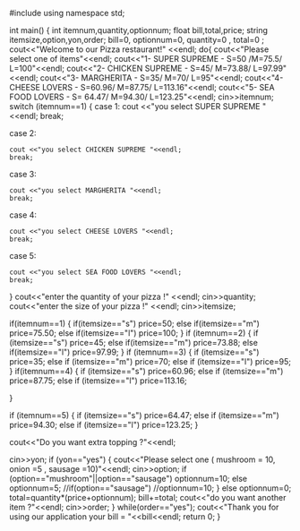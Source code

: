 #include <iostream>
using namespace std;

int main()
{
     int itemnum,quantity,optionnum;
    float bill,total,price;
    string itemsize,option,yon,order;
    bill=0, optionnum=0, quantity=0 , total=0 ;
cout<<"Welcome to our Pizza restaurant!" <<endl;
do{
cout<<"Please select one of items"<<endl;
cout<<"1- SUPER SUPREME - S=50 /M=75.5/ L=100"<<endl;
cout<<"2- CHICKEN SUPREME - S=45/ M=73.88/ L=97.99"<<endl;
cout<<"3- MARGHERITA - S=35/ M=70/ L=95"<<endl;
cout<<"4- CHEESE LOVERS - S=60.96/ M=87.75/ L=113.16"<<endl;
cout<<"5- SEA FOOD LOVERS - S= 64.47/ M=94.30/ L=123.25"<<endl;
cin>>itemnum;
 switch (itemnum==1)
{
 case 1:
        cout <<"you select SUPER SUPREME "<<endl;
        break;

case 2:

    cout <<"you select CHICKEN SUPREME "<<endl;
    break;

case 3:

    cout <<"you select MARGHERITA "<<endl;
    break;

case 4:

    cout <<"you select CHEESE LOVERS "<<endl;
    break;

case 5:

    cout <<"you select SEA FOOD LOVERS "<<endl;
    break;
}
cout<<"enter the quantity of your pizza !" <<endl;
cin>>quantity;
cout<<"enter the size of your pizza !" <<endl;
cin>>itemsize;

if(itemnum==1)
{
    if(itemsize=="s")
        price=50;
    else if(itemsize=="m")
        price=75.50;
    else if(itemsize=="l")
        price=100;
}
if (itemnum==2)
{
    if (itemsize=="s")
        price=45;
    else if(itemsize=="m")
        price=73.88;
    else  if(itemsize=="l")
        price=97.99;
}
if (itemnum==3)
{
    if (itemsize=="s")
        price=35;
    else if (itemsize=="m")
        price=70;
    else if (itemsize=="l")
        price=95;
}
if(itemnum==4)
{
    if (itemsize=="s")
        price=60.96;
    else if (itemsize=="m")
        price=87.75;
    else if (itemsize=="l")
        price=113.16;

}

if (itemnum==5)
{
    if (itemsize=="s")
        price=64.47;
    else if (itemsize=="m")
        price=94.30;
    else if (itemsize=="l")
        price=123.25;
}

cout<<"Do you want extra topping ?"<<endl;

cin>>yon;
if (yon=="yes")
{
    cout<<"Please select one ( mushroom = 10, onion =5 , sausage =10)"<<endl;
    cin>>option;
    if (option=="mushroom"||option=="sausage")
        optionnum=10;
    else
        optionnum=5;
    //if(option=="sausage")
        //optionnum=10;
}
else
    optionnum=0;
total=quantity*(price+optionnum);
bill+=total;
cout<<"do you want another item ?"<<endl;
cin>>order;
}
while(order=="yes");
cout<<"Thank you for using our application your bill = "<<bill<<endl;
return 0;
}
